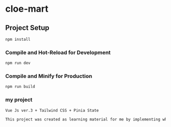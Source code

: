 # cloe-mart


## Project Setup

```sh
npm install
```

### Compile and Hot-Reload for Development

```sh
npm run dev
```

### Compile and Minify for Production

```sh
npm run build
```

### my project
```sh
Vue Js ver.3 + Tailwind CSS + Pinia State
```
```sh
This project was created as learning material for me by implementing what I have learned about.
```


